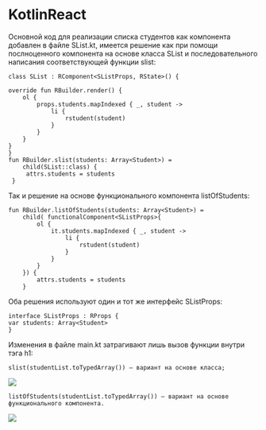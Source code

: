 # KotlinReact
Основной код для реализации списка студентов как компонента добавлен в файле SList.kt, 
имеется решение как при помощи послноценного компонента
на основе класса SList и последовательного написания соответствующей функции slist:

    class SList : RComponent<SListProps, RState>() {

    override fun RBuilder.render() {
        ol {
            props.students.mapIndexed { _, student ->
                li {
                    rstudent(student)
                }
            }
        }
    }
    }
    fun RBuilder.slist(students: Array<Student>) =
        child(SList::class) {
         attrs.students = students
     }
    
Так и решение на основе функционального компонента listOfStudents:
    
    fun RBuilder.listOfStudents(students: Array<Student>) =
        child( functionalComponent<SListProps>{
            ol {
                it.students.mapIndexed { _, student ->
                    li {
                        rstudent(student)
                    }
                }
            }
        }) {
            attrs.students = students
        }
    
Оба решения используют один и тот же интерфейс SListProps:
    
    interface SListProps : RProps {
    var students: Array<Student>
    }

Изменения в файле main.kt затрагивают лишь вызов функции внутри тэга h1:

    slist(studentList.toTypedArray()) — вариант на основе класса;
    
![](https://github.com/mementomorri/KotlinReact/blob/master/screenshots/slist.PNG)

    listOfStudents(studentList.toTypedArray()) — вариант на основе функционального компонента.
    
![](https://github.com/mementomorri/KotlinReact/blob/master/screenshots/listOfStudents.PNG)
